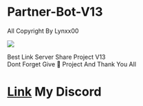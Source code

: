 # Partner-Bot-V13
All Copyright By Lynxx00

<img src = "https://cdn.discordapp.com/attachments/1036012132766060635/1036236004421554257/hacker-arrested.jpg"></div>

Best Link Server Share Project V13  
Dont Forget Give 🌟 Project And Thank You All











# [Link](https://discord.gg/7MaVp5HCSh) My Discord 
